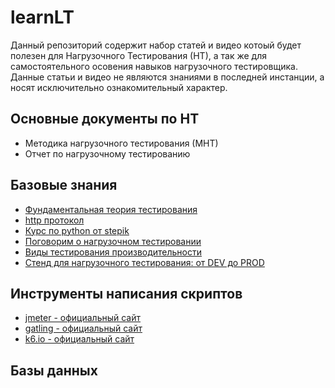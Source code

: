 # learnLT

Данный репозиторий содержит набор статей и видео котоый будет полезен для Нагрузочного Тестирования (НТ), а так же для самостоятельного осовения навыков нагрузочного тестировщика. Данные статьи и видео не являются знаниями в последней инстанции, а носят исключительно ознакомительный характер.

## Основные документы по НТ

* Методика нагрузочного тестирования (МНТ)
* Отчет по нагрузочному тестированию

## Базовые знания

* [Фундаментальная теория тестирования](https://habr.com/ru/post/549054/)
* [http протокол](https://ru.wikipedia.org/wiki/HTTP)
* [Курс по python от stepik](https://stepik.org/course/67/syllabus)
* [Поговорим о нагрузочном тестировании](https://habr.com/ru/company/veeam/blog/578942/)
* [Виды тестирования производительности](https://software-testing.ru/library/testing/performance-testing/3444-thoughts-performance-testing-types)
* [Стенд для нагрузочного тестирования: от DEV до PROD](https://habr.com/ru/company/rtlabs/blog/577580/)

## Инструменты написания скриптов

* [jmeter - официальный сайт](https://jmeter.apache.org/)
* [gatling - официальный сайт](https://gatling.io/)
* [k6.io - официальный сайт](https://k6.io/)

## Базы данных

